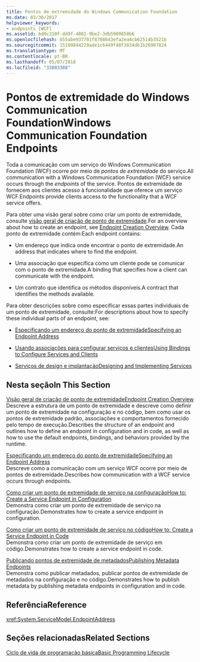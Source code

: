 ```yaml
---
title: Pontos de extremidade do Windows Communication Foundation
ms.date: 03/30/2017
helpviewer_keywords:
- endpoints [WCF]
ms.assetid: bd0c310f-dd9f-4081-9be2-3db5909850b6
ms.openlocfilehash: b55abe937701f8708643efa2ea4cb62514b3521b
ms.sourcegitcommit: 15109844229ade1c6449f48f3834db1b26907824
ms.translationtype: MT
ms.contentlocale: pt-BR
ms.lasthandoff: 05/07/2018
ms.locfileid: "33803388"
---
```

# <a name="windows-communication-foundation-endpoints"></a><span data-ttu-id="ae08a-102">Pontos de extremidade do Windows Communication Foundation</span><span class="sxs-lookup"><span data-stu-id="ae08a-102">Windows Communication Foundation Endpoints</span></span>
<span data-ttu-id="ae08a-103">Toda a comunicação com um serviço do Windows Communication Foundation (WCF) ocorre por meio de *pontos de extremidade* do serviço.</span><span class="sxs-lookup"><span data-stu-id="ae08a-103">All communication with a Windows Communication Foundation (WCF) service occurs through the *endpoints* of the service.</span></span> <span data-ttu-id="ae08a-104">Pontos de extremidade de fornecem aos clientes acesso à funcionalidade que oferece um serviço WCF.</span><span class="sxs-lookup"><span data-stu-id="ae08a-104">Endpoints provide clients access to the functionality that a WCF service offers.</span></span>  
  
 <span data-ttu-id="ae08a-105">Para obter uma visão geral sobre como criar um ponto de extremidade, consulte [visão geral de criação de ponto de extremidade](../../../docs/framework/wcf/endpoint-creation-overview.md).</span><span class="sxs-lookup"><span data-stu-id="ae08a-105">For an overview about how to create an endpoint, see [Endpoint Creation Overview](../../../docs/framework/wcf/endpoint-creation-overview.md).</span></span> <span data-ttu-id="ae08a-106">Cada ponto de extremidade contém:</span><span class="sxs-lookup"><span data-stu-id="ae08a-106">Each endpoint contains:</span></span>  
  
-   <span data-ttu-id="ae08a-107">Um endereço que indica onde encontrar o ponto de extremidade.</span><span class="sxs-lookup"><span data-stu-id="ae08a-107">An address that indicates where to find the endpoint.</span></span>  
  
-   <span data-ttu-id="ae08a-108">Uma associação que especifica como um cliente pode se comunicar com o ponto de extremidade.</span><span class="sxs-lookup"><span data-stu-id="ae08a-108">A binding that specifies how a client can communicate with the endpoint.</span></span>  
  
-   <span data-ttu-id="ae08a-109">Um contrato que identifica os métodos disponíveis.</span><span class="sxs-lookup"><span data-stu-id="ae08a-109">A contract that identifies the methods available.</span></span>  
  
 <span data-ttu-id="ae08a-110">Para obter descrições sobre como especificar essas partes individuais de um ponto de extremidade, consulte:</span><span class="sxs-lookup"><span data-stu-id="ae08a-110">For descriptions about how to specify these individual parts of an endpoint, see:</span></span>  
  
-   [<span data-ttu-id="ae08a-111">Especificando um endereço do ponto de extremidade</span><span class="sxs-lookup"><span data-stu-id="ae08a-111">Specifying an Endpoint Address</span></span>](../../../docs/framework/wcf/specifying-an-endpoint-address.md)  
  
-   [<span data-ttu-id="ae08a-112">Usando associações para configurar serviços e clientes</span><span class="sxs-lookup"><span data-stu-id="ae08a-112">Using Bindings to Configure Services and Clients</span></span>](../../../docs/framework/wcf/using-bindings-to-configure-services-and-clients.md)  
  
-   [<span data-ttu-id="ae08a-113">Serviços de design e implantação</span><span class="sxs-lookup"><span data-stu-id="ae08a-113">Designing and Implementing Services</span></span>](../../../docs/framework/wcf/designing-and-implementing-services.md)  
  
## <a name="in-this-section"></a><span data-ttu-id="ae08a-114">Nesta seção</span><span class="sxs-lookup"><span data-stu-id="ae08a-114">In This Section</span></span>  
 [<span data-ttu-id="ae08a-115">Visão geral de criação de ponto de extremidade</span><span class="sxs-lookup"><span data-stu-id="ae08a-115">Endpoint Creation Overview</span></span>](../../../docs/framework/wcf/endpoint-creation-overview.md)  
 <span data-ttu-id="ae08a-116">Descreve a estrutura de um ponto de extremidade e descreve como definir um ponto de extremidade na configuração e no código, bem como usar os pontos de extremidade padrão, associações e comportamentos fornecido pelo tempo de execução.</span><span class="sxs-lookup"><span data-stu-id="ae08a-116">Describes the structure of an endpoint and outlines how to define an endpoint in configuration and in code, as well as how to use the default endpoints, bindings, and behaviors provided by the runtime.</span></span>  
  
 [<span data-ttu-id="ae08a-117">Especificando um endereço do ponto de extremidade</span><span class="sxs-lookup"><span data-stu-id="ae08a-117">Specifying an Endpoint Address</span></span>](../../../docs/framework/wcf/specifying-an-endpoint-address.md)  
 <span data-ttu-id="ae08a-118">Descreve como a comunicação com um serviço WCF ocorre por meio de pontos de extremidade.</span><span class="sxs-lookup"><span data-stu-id="ae08a-118">Describes how communication with a WCF service occurs through endpoints.</span></span>  
  
 [<span data-ttu-id="ae08a-119">Como criar um ponto de extremidade de serviço na configuração</span><span class="sxs-lookup"><span data-stu-id="ae08a-119">How to: Create a Service Endpoint in Configuration</span></span>](../../../docs/framework/wcf/feature-details/how-to-create-a-service-endpoint-in-configuration.md)  
 <span data-ttu-id="ae08a-120">Demonstra como criar um ponto de extremidade de serviço na configuração.</span><span class="sxs-lookup"><span data-stu-id="ae08a-120">Demonstrates how to create a service endpoint in configuration.</span></span>  
  
 [<span data-ttu-id="ae08a-121">Como criar um ponto de extremidade de serviço no código</span><span class="sxs-lookup"><span data-stu-id="ae08a-121">How to: Create a Service Endpoint in Code</span></span>](../../../docs/framework/wcf/feature-details/how-to-create-a-service-endpoint-in-code.md)  
 <span data-ttu-id="ae08a-122">Demonstra como criar um ponto de extremidade de serviço em código.</span><span class="sxs-lookup"><span data-stu-id="ae08a-122">Demonstrates how to create a service endpoint in code.</span></span>  
  
 [<span data-ttu-id="ae08a-123">Publicando pontos de extremidade de metadados</span><span class="sxs-lookup"><span data-stu-id="ae08a-123">Publishing Metadata Endpoints</span></span>](../../../docs/framework/wcf/publishing-metadata-endpoints.md)  
 <span data-ttu-id="ae08a-124">Demonstra como publicar metadados, publicar pontos de extremidade de metadados na configuração e no código.</span><span class="sxs-lookup"><span data-stu-id="ae08a-124">Demonstrates how to publish metadata by publishing metadata endpoints in configuration and in code.</span></span>  
  
## <a name="reference"></a><span data-ttu-id="ae08a-125">Referência</span><span class="sxs-lookup"><span data-stu-id="ae08a-125">Reference</span></span>  
 <xref:System.ServiceModel.EndpointAddress>  
  
## <a name="related-sections"></a><span data-ttu-id="ae08a-126">Seções relacionadas</span><span class="sxs-lookup"><span data-stu-id="ae08a-126">Related Sections</span></span>  
 [<span data-ttu-id="ae08a-127">Ciclo de vida de programação básica</span><span class="sxs-lookup"><span data-stu-id="ae08a-127">Basic Programming Lifecycle</span></span>](../../../docs/framework/wcf/basic-programming-lifecycle.md)
